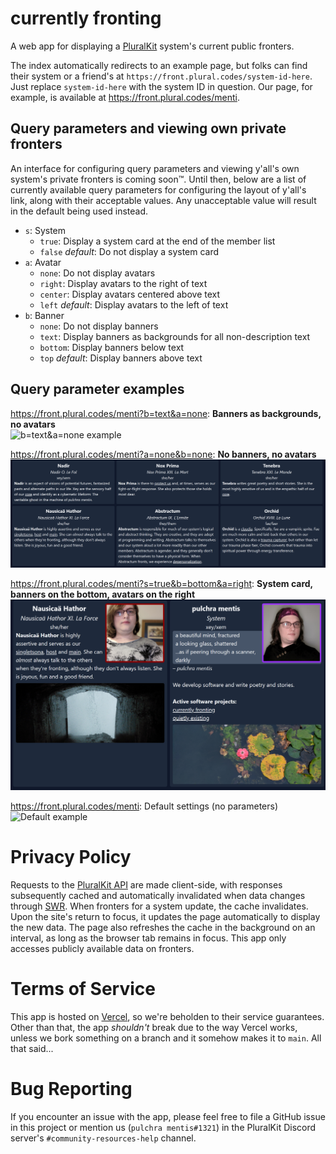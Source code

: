 # currently fronting

A web app for displaying a [PluralKit](https://pluralkit.me/) system's current public fronters.

The index automatically redirects to an example page, but folks can find their system or a friend's at `https://front.plural.codes/system-id-here`. Just replace `system-id-here` with the system ID in question. Our page, for example, is available at https://front.plural.codes/menti.

## Query parameters and viewing own private fronters

An interface for configuring query parameters and viewing y'all's own system's private fronters is coming soon&trade;. Until then, below are a list of currently available query parameters for configuring the layout of y'all's link, along with their acceptable values. Any unacceptable value will result in the default being used instead.

- `s`: System
  - `true`: Display a system card at the end of the member list
  - `false` _default_: Do not display a system card
- `a`: Avatar
  - `none`: Do not display avatars
  - `right`: Display avatars to the right of text
  - `center`: Display avatars centered above text
  - `left` _default_: Display avatars to the left of text
- `b`: Banner
  - `none`: Do not display banners
  - `text`: Display banners as backgrounds for all non-description text
  - `bottom`: Display banners below text
  - `top` _default_: Display banners above text

## Query parameter examples

https://front.plural.codes/menti?b=text&a=none: **Banners as backgrounds, no avatars**  
![b=text&a=none example](docs/b-text-a-none.png)

https://front.plural.codes/menti?a=none&b=none: **No banners, no avatars**  
![a=none&b=none example](docs/a-none-b-none.png)

https://front.plural.codes/menti?s=true&b=bottom&a=right: **System card, banners on the bottom, avatars on the right**  
![s=true&b=bottom&a=right example](docs/s-true-b-bottom-a-right.png)

https://front.plural.codes/menti: Default settings (no parameters)  
![Default example](docs/default.png)

# Privacy Policy

Requests to the [PluralKit API](https://pluralkit.me/api/) are made client-side, with responses subsequently cached and automatically invalidated when data changes through [SWR](https://swr.vercel.app/). When fronters for a system update, the cache invalidates. Upon the site's return to focus, it updates the page automatically to display the new data. The page also refreshes the cache in the background on an interval, as long as the browser tab remains in focus. This app only accesses publicly available data on fronters.

# Terms of Service

This app is hosted on [Vercel](https://vercel.com/), so we're beholden to their service guarantees. Other than that, the app _shouldn't_ break due to the way Vercel works, unless we bork something on a branch and it somehow makes it to `main`. All that said...

# Bug Reporting

If you encounter an issue with the app, please feel free to file a GitHub issue in this project or mention us (`pulchra mentis#1321`) in the PluralKit Discord server's `#community-resources-help` channel.
